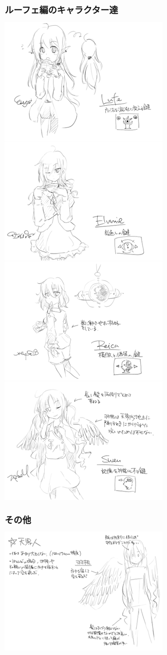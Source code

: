 ルーフェ編のキャラクター達
==========

![ルーフェ](lufe.png)
![エルミエ](elumie.png)
![レイカ](reica.png)
![スウェン](swen.png)

その他
==========

![天界人](heaven_people.png)
